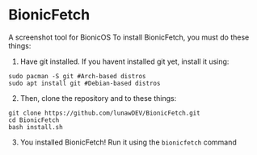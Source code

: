 # BionicFetch
A screenshot tool for BionicOS
To install BionicFetch, you must do these things:
1) Have git installed. If you havent installed git yet, install it using:
```
sudo pacman -S git #Arch-based distros
sudo apt install git #Debian-based distros
```
2) Then, clone the repository and to these things:
```
git clone https://github.com/lunawDEV/BionicFetch.git
cd BionicFetch
bash install.sh
```
3) You installed BionicFetch! Run it using the `bionicfetch` command
